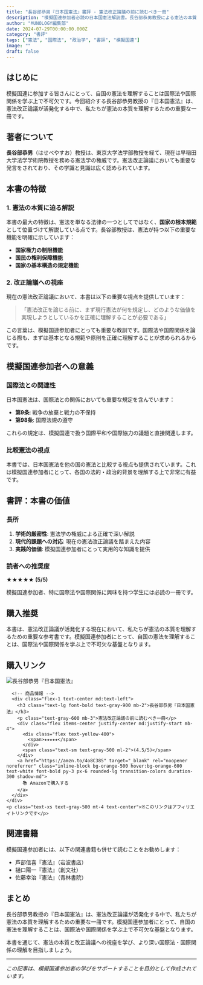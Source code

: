 ```yaml
---
title: "長谷部恭男『日本国憲法』書評 - 憲法改正論議の前に読むべき一冊"
description: "模擬国連参加者必読の日本国憲法解説書。長谷部恭男教授による憲法の本質と改正論議への視座を提供する書評記事。"
author: "MUNOLOGY編集部"
date: 2024-07-29T00:00:00.000Z
category: "書評"
tags: ["憲法", "国際法", "政治学", "書評", "模擬国連"]
image: ""
draft: false
---
```


## はじめに

模擬国連に参加する皆さんにとって、自国の憲法を理解することは国際法や国際関係を学ぶ上で不可欠です。今回紹介する長谷部恭男教授の『日本国憲法』は、憲法改正論議が活発化する中で、私たちが憲法の本質を理解するための重要な一冊です。

## 著者について

**長谷部恭男**（はせべやすお）教授は、東京大学法学部教授を経て、現在は早稲田大学法学学術院教授を務める憲法学の権威です。憲法改正論議においても重要な発言をされており、その学識と見識は広く認められています。

## 本書の特徴

### 1. 憲法の本質に迫る解説

本書の最大の特徴は、憲法を単なる法律の一つとしてではなく、**国家の根本規範**として位置づけて解説している点です。長谷部教授は、憲法が持つ以下の重要な機能を明確に示しています：

- **国家権力の制限機能**
- **国民の権利保障機能**  
- **国家の基本構造の規定機能**

### 2. 改正論議への視座

現在の憲法改正論議において、本書は以下の重要な視点を提供しています：

> 「憲法改正を論じる前に、まず現行憲法が何を規定し、どのような価値を実現しようとしているかを正確に理解することが必要である」

この言葉は、模擬国連参加者にとっても重要な教訓です。国際法や国際関係を論じる際も、まずは基本となる規範や原則を正確に理解することが求められるからです。

## 模擬国連参加者への意義

### 国際法との関連性

日本国憲法は、国際法との関係においても重要な規定を含んでいます：

- **第9条**: 戦争の放棄と戦力の不保持
- **第98条**: 国際法規の遵守

これらの規定は、模擬国連で扱う国際平和や国際協力の議題と直接関連します。

### 比較憲法の視点

本書では、日本国憲法を他の国の憲法と比較する視点も提供されています。これは模擬国連参加者にとって、各国の法的・政治的背景を理解する上で非常に有益です。

## 書評：本書の価値

### 長所

1. **学術的厳密性**: 憲法学の権威による正確で深い解説
2. **現代的課題への対応**: 現在の憲法改正論議を踏まえた内容
3. **実践的価値**: 模擬国連参加者にとって実用的な知識を提供

### 読者への推奨度

**★★★★★ (5/5)**

模擬国連参加者、特に国際法や国際関係に興味を持つ学生には必読の一冊です。

## 購入推奨

本書は、憲法改正論議が活発化する現在において、私たちが憲法の本質を理解するための重要な参考書です。模擬国連参加者にとって、自国の憲法を理解することは、国際法や国際関係を学ぶ上で不可欠な基盤となります。

## 購入リンク

<div class="amazon-affiliate-link my-8">
  <div class="bg-white rounded-lg shadow-lg p-6 border border-gray-200">
    <div class="flex flex-col md:flex-row items-center space-y-4 md:space-y-0 md:space-x-6">
      <!-- 商品画像 -->
      <div class="flex-shrink-0">
        <img src="/images/japanese-constitution-book.jpg" alt="長谷部恭男『日本国憲法』" class="w-32 h-40 object-cover rounded-md shadow-md" />
      </div>
      
      <!-- 商品情報 -->
      <div class="flex-1 text-center md:text-left">
        <h3 class="text-lg font-bold text-gray-900 mb-2">長谷部恭男『日本国憲法』</h3>
        <p class="text-gray-600 mb-3">憲法改正論議の前に読むべき一冊</p>
        <div class="flex items-center justify-center md:justify-start mb-4">
          <div class="flex text-yellow-400">
            <span>★★★★★</span>
          </div>
          <span class="text-sm text-gray-500 ml-2">(4.5/5)</span>
        </div>
        <a href="https://amzn.to/4o8C38S" target="_blank" rel="noopener noreferrer" class="inline-block bg-orange-500 hover:bg-orange-600 text-white font-bold py-3 px-6 rounded-lg transition-colors duration-300 shadow-md">
          📚 Amazonで購入する
        </a>
      </div>
    </div>
    <p class="text-xs text-gray-500 mt-4 text-center">※このリンクはアフィリエイトリンクです</p>
  </div>
</div>

## 関連書籍

模擬国連参加者には、以下の関連書籍も併せて読むことをお勧めします：

- 芦部信喜『憲法』（岩波書店）
- 樋口陽一『憲法』（創文社）
- 佐藤幸治『憲法』（青林書院）

## まとめ

長谷部恭男教授の『日本国憲法』は、憲法改正論議が活発化する中で、私たちが憲法の本質を理解するための重要な一冊です。模擬国連参加者にとって、自国の憲法を理解することは、国際法や国際関係を学ぶ上で不可欠な基盤となります。

本書を通じて、憲法の本質と改正論議への視座を学び、より深い国際法・国際関係の理解を目指しましょう。

---

*この記事は、模擬国連参加者の学びをサポートすることを目的として作成されています。* 